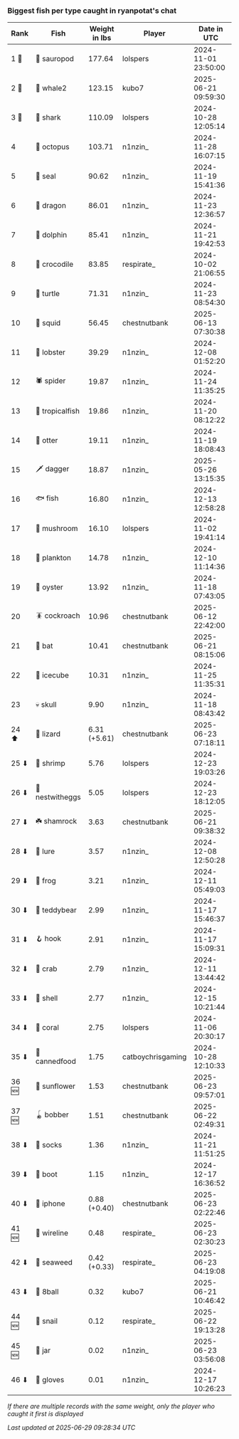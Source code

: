 ### Biggest fish per type caught in ryanpotat's chat
| Rank | Fish | Weight in lbs | Player | Date in UTC |
|------|--------|-----------|---------|------|
| 1 🥇  | 🦕 sauropod | 177.64 | lolspers | 2024-11-01 23:50:00 |
| 2 🥈  | 🐋 whale2 | 123.15 | kubo7 | 2025-06-21 09:59:30 |
| 3 🥉  | 🦈 shark | 110.09 | lolspers | 2024-10-28 12:05:14 |
| 4  | 🐙 octopus | 103.71 | n1nzin_ | 2024-11-28 16:07:15 |
| 5  | 🦭 seal | 90.62 | n1nzin_ | 2024-11-19 15:41:36 |
| 6  | 🐉 dragon | 86.01 | n1nzin_ | 2024-11-23 12:36:57 |
| 7  | 🐬 dolphin | 85.41 | n1nzin_ | 2024-11-21 19:42:53 |
| 8  | 🐊 crocodile | 83.85 | respirate_ | 2024-10-02 21:06:55 |
| 9  | 🐢 turtle | 71.31 | n1nzin_ | 2024-11-23 08:54:30 |
| 10  | 🦑 squid | 56.45 | chestnutbank | 2025-06-13 07:30:38 |
| 11  | 🦞 lobster | 39.29 | n1nzin_ | 2024-12-08 01:52:20 |
| 12  | 🕷️ spider | 19.87 | n1nzin_ | 2024-11-24 11:35:25 |
| 13  | 🐠 tropicalfish | 19.86 | n1nzin_ | 2024-11-20 08:12:22 |
| 14  | 🦦 otter | 19.11 | n1nzin_ | 2024-11-19 18:08:43 |
| 15  | 🗡️ dagger | 18.87 | n1nzin_ | 2025-05-26 13:15:35 |
| 16  | 🐟 fish | 16.80 | n1nzin_ | 2024-12-13 12:58:28 |
| 17  | 🍄 mushroom | 16.10 | lolspers | 2024-11-02 19:41:14 |
| 18  | 🦠 plankton | 14.78 | n1nzin_ | 2024-12-10 11:14:36 |
| 19  | 🦪 oyster | 13.92 | n1nzin_ | 2024-11-18 07:43:05 |
| 20  | 🪳 cockroach | 10.96 | chestnutbank | 2025-06-12 22:42:00 |
| 21  | 🦇 bat | 10.41 | chestnutbank | 2025-06-21 08:15:06 |
| 22  | 🧊 icecube | 10.31 | n1nzin_ | 2024-11-25 11:35:31 |
| 23  | 💀 skull | 9.90 | n1nzin_ | 2024-11-18 08:43:42 |
| 24 ⬆ | 🦎 lizard | 6.31 (+5.61) | chestnutbank | 2025-06-23 07:18:11 |
| 25 ⬇ | 🦐 shrimp | 5.76 | lolspers | 2024-12-23 19:03:26 |
| 26 ⬇ | 🪺 nestwitheggs | 5.05 | lolspers | 2024-12-23 18:12:05 |
| 27 ⬇ | ☘️ shamrock | 3.63 | chestnutbank | 2025-06-21 09:38:32 |
| 28 ⬇ | 🎏 lure | 3.57 | n1nzin_ | 2024-12-08 12:50:28 |
| 29 ⬇ | 🐸 frog | 3.21 | n1nzin_ | 2024-12-11 05:49:03 |
| 30 ⬇ | 🧸 teddybear | 2.99 | n1nzin_ | 2024-11-17 15:46:37 |
| 31 ⬇ | 🪝 hook | 2.91 | n1nzin_ | 2024-11-17 15:09:31 |
| 32 ⬇ | 🦀 crab | 2.79 | n1nzin_ | 2024-12-11 13:44:42 |
| 33 ⬇ | 🐚 shell | 2.77 | n1nzin_ | 2024-12-15 10:21:44 |
| 34 ⬇ | 🪸 coral | 2.75 | lolspers | 2024-11-06 20:30:17 |
| 35 ⬇ | 🥫 cannedfood | 1.75 | catboychrisgaming | 2024-10-28 12:10:33 |
| 36 🆕 | 🌻 sunflower | 1.53 | chestnutbank | 2025-06-23 09:57:01 |
| 37 🆕 | 🪀 bobber | 1.51 | chestnutbank | 2025-06-22 02:49:31 |
| 38 ⬇ | 🧦 socks | 1.36 | n1nzin_ | 2024-11-21 11:51:25 |
| 39 ⬇ | 👢 boot | 1.15 | n1nzin_ | 2024-12-17 16:36:52 |
| 40 ⬇ | 📱 iphone | 0.88 (+0.40) | chestnutbank | 2025-06-23 02:22:46 |
| 41 🆕 | 🧵 wireline | 0.48 | respirate_ | 2025-06-23 02:30:23 |
| 42 ⬇ | 🌿 seaweed | 0.42 (+0.33) | respirate_ | 2025-06-23 04:19:08 |
| 43 ⬇ | 🎱 8ball | 0.32 | kubo7 | 2025-06-21 10:46:42 |
| 44 🆕 | 🐌 snail | 0.12 | respirate_ | 2025-06-22 19:13:28 |
| 45 🆕 | 🫙 jar | 0.02 | n1nzin_ | 2025-06-23 03:56:08 |
| 46 ⬇ | 🧤 gloves | 0.01 | n1nzin_ | 2024-12-17 10:26:23 |

_If there are multiple records with the same weight, only the player who caught it first is displayed_

_Last updated at 2025-06-29 09:28:34 UTC_